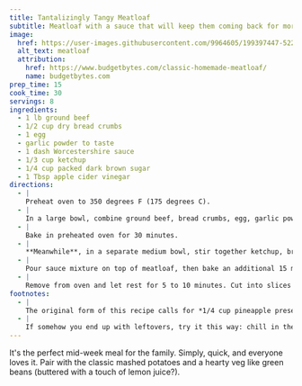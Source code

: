 ```yaml
---
title: Tantalizingly Tangy Meatloaf
subtitle: Meatloaf with a sauce that will keep them coming back for more.
image:
  href: https://user-images.githubusercontent.com/9964605/199397447-52232bb2-adb5-48ab-a757-1b61f12a0575.png
  alt_text: meatloaf
  attribution:
    href: https://www.budgetbytes.com/classic-homemade-meatloaf/
    name: budgetbytes.com
prep_time: 15
cook_time: 30
servings: 8
ingredients:
  - 1 lb ground beef
  - 1/2 cup dry bread crumbs
  - 1 egg
  - garlic powder to taste
  - 1 dash Worcestershire sauce
  - 1/3 cup ketchup
  - 1/4 cup packed dark brown sugar
  - 1 Tbsp apple cider vinegar
directions:
  - |
    Preheat oven to 350 degrees F (175 degrees C).
  - |
    In a large bowl, combine ground beef, bread crumbs, egg, garlic powder, and Worcestershire sauce. Mix well by hand, then place into a 9x13-inch baking dish and form into a loaf shape.
  - |
    Bake in preheated oven for 30 minutes.
  - |
    **Meanwhile**, in a separate medium bowl, stir together ketchup, brown sugar, and apple cider vinegar.
  - |
    Pour sauce mixture on top of meatloaf, then bake an additional 15 minutes or until a thermometer reads 160 degrees F (~72 degrees C) at the center of the loaf.
  - |
    Remove from oven and let rest for 5 to 10 minutes. Cut into slices and serve.
footnotes:
  - |
    The original form of this recipe calls for *1/4 cup pineapple preserves* instead of the apple cider vinegar, but that seemed wrong on a number of levels. The recipe above does the job just fine, thank you.
  - |
    If somehow you end up with leftovers, try it this way: chill in the fridge overnight, slice thinly while it's cold, and fry in a bit of olive oil or butter. This makes for a great workday lunch by itself, with sides, or on a sandwich.
---
```


It's the perfect mid-week meal for the family. Simply, quick, and everyone loves it. Pair with the classic mashed potatoes and a hearty veg like green beans (buttered with a touch of lemon juice?).
